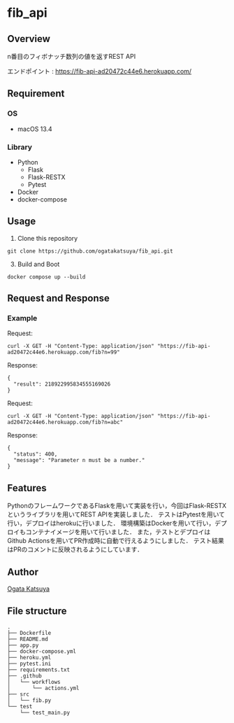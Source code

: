 # fib_api

## Overview
n番目のフィボナッチ数列の値を返すREST API

エンドポイント : https://fib-api-ad20472c44e6.herokuapp.com/

## Requirement
### OS
- macOS 13.4

### Library
- Python
  - Flask
  - Flask-RESTX
  - Pytest
- Docker
- docker-compose

## Usage
1. Clone this repository
```
git clone https://github.com/ogatakatsuya/fib_api.git
```
3. Build and Boot
```
docker compose up --build
```

## Request and Response

### Example
Request:
```
curl -X GET -H "Content-Type: application/json" "https://fib-api-ad20472c44e6.herokuapp.com/fib?n=99"
```

Response:
```
{
  "result": 218922995834555169026
}
```

Request:
```
curl -X GET -H "Content-Type: application/json" "https://fib-api-ad20472c44e6.herokuapp.com/fib?n=abc"
```

Response:
```
{
  "status": 400,
  "message": "Parameter n must be a number."
}
```

## Features
PythonのフレームワークであるFlaskを用いて実装を行い，今回はFlask-RESTXというライブラリを用いてREST APIを実装しました．
テストはPytestを用いて行い，デプロイはherokuに行いました．
環境構築はDockerを用いて行い，デプロイもコンテナイメージを用いて行いました．
また，テストとデプロイはGithub Actionsを用いてPR作成時に自動で行えるようにしました．
テスト結果はPRのコメントに反映されるようにしています．

## Author
[Ogata Katsuya](https://github.com/ogatakatsuya)
## File structure

```
.
├── Dockerfile
├── README.md
├── app.py
├── docker-compose.yml
├── heroku.yml
├── pytest.ini
├── requirements.txt
├── .github
│   └── workflows
│       └── actions.yml
├── src
│   └── fib.py
└── test
    └── test_main.py

```
